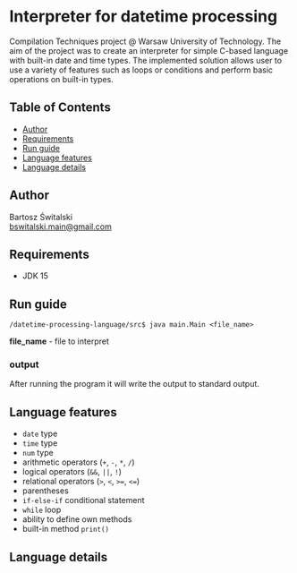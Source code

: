 # Interpreter for datetime processing

Compilation Techniques project @ Warsaw University of Technology. The aim of the project was to create an interpreter for simple C-based language with built-in date and time types. The implemented solution allows user to use a variety of features such as loops or conditions and perform basic operations on built-in types.

<!-- TABLE OF CONTENTS -->
## Table of Contents

* [Author](#author)
* [Requirements](#requirements)
* [Run guide](#run-guide)
* [Language features](#language-features)
* [Language details](#language-details)

## Author 
Bartosz Świtalski  
bswitalski.main@gmail.com

## Requirements
* JDK 15

## Run guide
```
/datetime-processing-language/src$ java main.Main <file_name>
```
**file_name** - file to interpret

### output
After running the program it will write the output to standard output.

## Language features
- `date` type
- `time` type
- `num` type
- arithmetic operators (`+`, `-`, `*`, `/`)
- logical operators (`&&`, `||`, `!`) 
- relational operators (`>`, `<`, `>=`, `<=`)
- parentheses
- `if-else-if` conditional statement
- `while` loop
- ability to define own methods
- built-in method `print()`

## Language details


